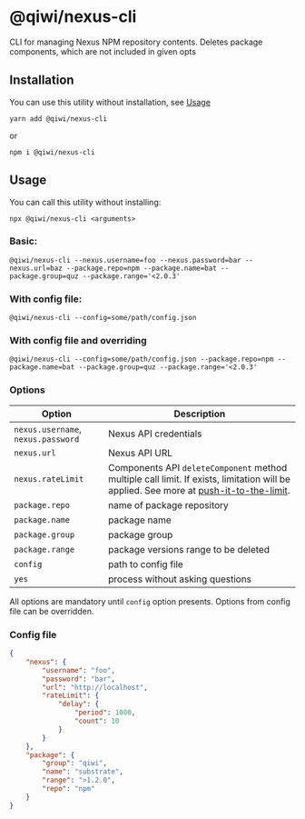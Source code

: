 # @qiwi/nexus-cli
CLI for managing Nexus NPM repository contents.
Deletes package components, which are not included in given opts
## Installation
You can use this utility without installation, see [Usage](#Usage)
```shell script
yarn add @qiwi/nexus-cli
```
or
```shell script
npm i @qiwi/nexus-cli
```
## Usage
You can call this utility without installing:
```shell script
npx @qiwi/nexus-cli <arguments>
```
### Basic:
```shell script
@qiwi/nexus-cli --nexus.username=foo --nexus.password=bar --nexus.url=baz --package.repo=npm --package.name=bat --package.group=quz --package.range='<2.0.3'
```
### With config file:
```shell script
@qiwi/nexus-cli --config=some/path/config.json
```
### With config file and overriding
```shell script
@qiwi/nexus-cli --config=some/path/config.json --package.repo=npm --package.name=bat --package.group=quz --package.range='<2.0.3'
```
### Options
| Option                                      | Description                            |
|---------------------------------------------|----------------------------------------|
| `nexus.username`, `nexus.password`          | Nexus API credentials                  |
| `nexus.url`                                 | Nexus API URL                          |
| `nexus.rateLimit`                           | Components API `deleteComponent` method multiple call limit. If exists, limitation will be applied. See more at [push-it-to-the-limit](https://github.com/antongolub/push-it-to-the-limit). |
| `package.repo`                              | name of package repository             |
| `package.name`                              | package name                           |
| `package.group`                             | package group                          |
| `package.range`                             | package versions range to be deleted   |
| `config`                                    | path to config file                    |
| `yes`                                       | process without asking questions       |

All options are mandatory until `config` option presents.
Options from config file can be overridden.
### Config file
```json
{
    "nexus": {
        "username": "foo",
        "password": "bar",
        "url": "http://localhost",
        "rateLimit": {
            "delay": {
                "period": 1000,
                "count": 10
            }
        } 
    },
    "package": {
        "group": "qiwi",
        "name": "substrate",
        "range": ">1.2.0",
        "repo": "npm"
    }
}
```
